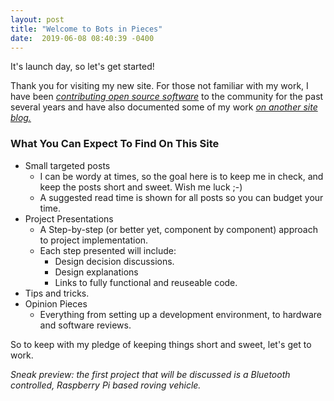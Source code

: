 ```yaml
---
layout: post
title: "Welcome to Bots in Pieces"
date:  2019-06-08 08:40:39 -0400
---
```


It's launch day, so let's get started!

Thank you for visiting my new site. For those not familiar with my work,
I have been [*contributing open source software*](https://github.com/MrYsLab) to the community
for the past several years and have also documented some of my work [*on another site blog.*](http://mryslab.blogspot.com/)

### What You Can Expect To Find On This Site

* Small targeted posts
  * I can be wordy at times, so the goal here is to keep me in check, and keep the posts short and sweet. Wish me luck ;-)
  * A suggested read time is shown for all posts so you can budget your time.
* Project Presentations
  * A Step-by-step (or better yet, component by component) approach to project implementation.
  * Each step presented will include:
    * Design decision discussions.
    * Design explanations
    * Links to fully functional and reuseable code.
* Tips and tricks.
* Opinion Pieces
  * Everything from setting up a development environment, to hardware and software reviews.
  
So to keep with my pledge of keeping things short and sweet, let's get to work.

*Sneak  preview: the first project that will be discussed is a Bluetooth
controlled, Raspberry Pi based roving vehicle.*


